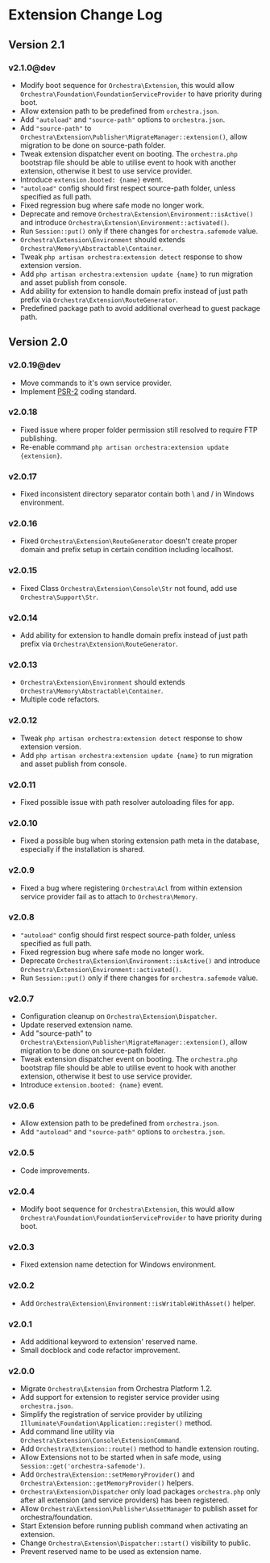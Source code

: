 Extension Change Log
==============

## Version 2.1

### v2.1.0@dev

* Modify boot sequence for `Orchestra\Extension`, this would allow `Orchestra\Foundation\FoundationServiceProvider` to have priority during boot.
* Allow extension path to be predefined from `orchestra.json`.
* Add `"autoload"` and `"source-path"` options to `orchestra.json`.
* Add `"source-path"` to `Orchestra\Extension\Publisher\MigrateManager::extension()`, allow migration to be done on source-path folder.
* Tweak extension dispatcher event on booting. The `orchestra.php` bootstrap file should be able to utilise event to hook with another extension, otherwise it best to use service provider.
* Introduce `extension.booted: {name}` event.
* `"autoload"` config should first respect source-path folder, unless specified as full path.
* Fixed regression bug where safe mode no longer work.
* Deprecate and remove `Orchestra\Extension\Environment::isActive()` and introduce `Orchestra\Extension\Environment::activated()`.
* Run `Session::put()` only if there changes for `orchestra.safemode` value.
* `Orchestra\Extension\Environment` should extends `Orchestra\Memory\Abstractable\Container`.
* Tweak `php artisan orchestra:extension detect` response to show extension version.
* Add `php artisan orchestra:extension update {name}` to run migration and asset publish from console.
* Add ability for extension to handle domain prefix instead of just path prefix via `Orchestra\Extension\RouteGenerator`.
* Predefined package path to avoid additional overhead to guest package path.

## Version 2.0

### v2.0.19@dev

* Move commands to it's own service provider.
* Implement [PSR-2](https://github.com/php-fig/fig-standards/blob/master/accepted/PSR-2-coding-style-guide.md) coding standard.

### v2.0.18

* Fixed issue where proper folder permission still resolved to require FTP publishing.
* Re-enable command `php artisan orchestra:extension update {extension}`.

### v2.0.17

* Fixed inconsistent directory separator contain both \ and / in Windows environment.

### v2.0.16

* Fixed `Orchestra\Extension\RouteGenerator` doesn't create proper domain and prefix setup in certain condition including localhost.

### v2.0.15

* Fixed Class `Orchestra\Extension\Console\Str` not found, add use `Orchestra\Support\Str`.

### v2.0.14

* Add ability for extension to handle domain prefix instead of just path prefix via `Orchestra\Extension\RouteGenerator`.

### v2.0.13

* `Orchestra\Extension\Environment` should extends `Orchestra\Memory\Abstractable\Container`.
* Multiple code refactors.

### v2.0.12

* Tweak `php artisan orchestra:extension detect` response to show extension version.
* Add `php artisan orchestra:extension update {name}` to run migration and asset publish from console.

### v2.0.11

* Fixed possible issue with path resolver autoloading files for app.

### v2.0.10

* Fixed a possible bug when storing extension path meta in the database, especially if the installation is shared.

### v2.0.9

* Fixed a bug where registering `Orchestra\Acl` from within extension service provider fail as to attach to `Orchestra\Memory`.

### v2.0.8

* `"autoload"` config should first respect source-path folder, unless specified as full path.
* Fixed regression bug where safe mode no longer work.
* Deprecate `Orchestra\Extension\Environment::isActive()` and introduce `Orchestra\Extension\Environment::activated()`.
* Run `Session::put()` only if there changes for `orchestra.safemode` value.

### v2.0.7

* Configuration cleanup on `Orchestra\Extension\Dispatcher`.
* Update reserved extension name.
* Add "source-path" to `Orchestra\Extension\Publisher\MigrateManager::extension()`, allow migration to be done on source-path folder.
* Tweak extension dispatcher event on booting. The `orchestra.php` bootstrap file should be able to utilise event to hook with another extension, otherwise it best to use service provider.
* Introduce `extension.booted: {name}` event.

### v2.0.6

* Allow extension path to be predefined from `orchestra.json`.
* Add `"autoload"` and `"source-path"` options to `orchestra.json`.

### v2.0.5

* Code improvements.

### v2.0.4

* Modify boot sequence for `Orchestra\Extension`, this would allow `Orchestra\Foundation\FoundationServiceProvider` to have priority during boot.

### v2.0.3

* Fixed extension name detection for Windows environment.

### v2.0.2

* Add `Orchestra\Extension\Environment::isWritableWithAsset()` helper.

### v2.0.1

* Add additional keyword to extension' reserved name.
* Small docblock and code refactor improvement.

### v2.0.0

* Migrate `Orchestra\Extension` from Orchestra Platform 1.2.
* Add support for extension to register service provider using `orchestra.json`.
* Simplify the registration of service provider by utilizing `Illuminate\Foundation\Application::register()` method.
* Add command line utility via `Orchestra\Extension\Console\ExtensionCommand`.
* Add `Orchestra\Extension::route()` method to handle extension routing.
* Allow Extensions not to be started when in safe mode, using `Session::get('orchestra-safemode')`.
* Add `Orchestra\Extension::setMemoryProvider()` and `Orchestra\Extension::getMemoryProvider()` helpers.
* `Orchestra\Extension\Dispatcher` only load packages `orchestra.php` only after all extension (and service providers) has been registered.
* Allow `Orchestra\Extension\Publisher\AssetManager` to publish asset for orchestra/foundation.
* Start Extension before running publish command when activating an extension.
* Change `Orchestra\Extension\Dispatcher::start()` visibility to public.
* Prevent reserved name to be used as extension name.
